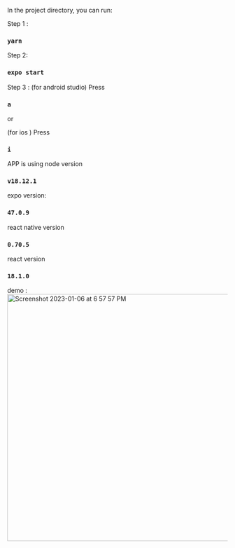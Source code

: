 

In the project directory, you can run:

Step 1 :
### `yarn`

Step 2:
### `expo start`

Step 3 :
(for android studio)
  Press
### `a`

or

(for ios )
  Press 
### `i`



APP is using node version 
### `v18.12.1`



expo version:
### `47.0.9`


react native version
### `0.70.5`



react version
### `18.1.0`

demo :
<img width="564" alt="Screenshot 2023-01-06 at 6 57 57 PM" src="https://user-images.githubusercontent.com/85454844/211021755-e2db737e-984d-4568-a089-328c5a75104a.png">

